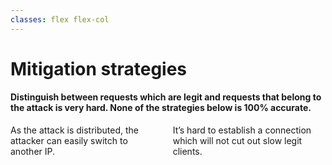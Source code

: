 ```yaml
---
classes: flex flex-col
---
```


# Mitigation strategies

#### Distinguish between requests which are legit and requests that belong to the attack is very hard. **None of the strategies below is 100% accurate.**

<div class="columns flex flex-1 items-center">
  <Item icon="lock-access" title="Limit connections per IP">
    As the attack is distributed, the attacker can easily switch to another IP.
  </Item>


  <Item icon="hourglass" title="Enforce speed or time constraints">
    It’s hard to establish a connection which will not cut out slow legit clients.
  </Item>
</div>
